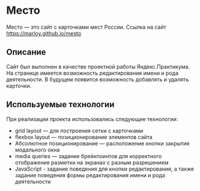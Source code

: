 # Место
Место — это сайт с карточками мест России.
Ссылка на сайт https://marloy.github.io/mesto
## Описание
Сайт был выполнен в качестве проектной работы Яндекс.Практикума. На странице имеется возможность редактирования имени и рода деятельности. В будущем появится возможность добавлять и удалять карточки.

## Используемые технологии
При реализации проекта использовались следующие технологии:
* grid layout — для построения сетки с карточками
* flexbox layout — позиционирование элементов сайта
* Абсолютное позиционирование — расположение кнопки закрытия модального окна
* media queries — задание брейкпоинтов для корректного отображения разметки на экранах с разным разрешением
* JavaScript - задание поведения для кнопки редактирования, а также задание поведения формы редактирования имени и рода деятельности
